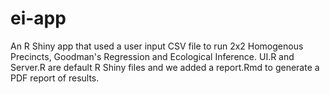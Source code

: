 # ei-app
An R Shiny app that used a user input CSV file to run 2x2 Homogenous Precincts, Goodman's Regression and Ecological Inference.
UI.R and Server.R are default R Shiny files and we added a report.Rmd to generate a PDF report of results.
